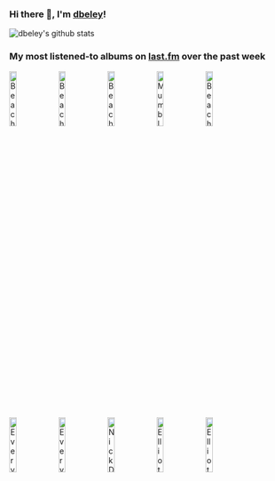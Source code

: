### Hi there 👋, I'm [dbeley](https://dbeley.ovh/en)!

![dbeley's github stats](https://github-readme-stats.vercel.app/api?username=dbeley)

### My most listened-to albums on [last.fm](https://www.last.fm/user/d_beley) over the past week

[<img src='https://lastfm.freetls.fastly.net/i/u/300x300/406afa5fad8e9d789a745da5b55314f8.jpg' width='16%' alt='Beach Bunny - Prom Queen'>](https://www.last.fm/music/beach%2bbunny/prom%2bqueen)&nbsp;
[<img src='https://lastfm.freetls.fastly.net/i/u/300x300/f042a9996326689e21a6f1b73d915542.png' width='16%' alt='Beach Bunny - Emotional Creature'>](https://www.last.fm/music/beach%2bbunny/emotional%2bcreature)&nbsp;
[<img src='https://lastfm.freetls.fastly.net/i/u/300x300/9b7cb247f6816db2a6ceb25412497a76.jpg' width='16%' alt='Beach Bunny - Honeymoon'>](https://www.last.fm/music/beach%2bbunny/honeymoon)&nbsp;
[<img src='https://lastfm.freetls.fastly.net/i/u/300x300/64b3624ddc18103a10d07efa59308497.jpg' width='16%' alt='Mumbly - Being Ernest'>](https://www.last.fm/music/mumbly/being%2bernest)&nbsp;
[<img src='https://lastfm.freetls.fastly.net/i/u/300x300/63a3ea22de6c4c6b842c2a149b59e81f.png' width='16%' alt='Beach House - Bloom'>](https://www.last.fm/music/beach%2bhouse/bloom)&nbsp;
<br>
[<img src='https://lastfm.freetls.fastly.net/i/u/300x300/229bb7d2ccd0dedb567a489ff7778ecd.png' width='16%' alt='Everything Everything - Raw Data Feel'>](https://www.last.fm/music/everything%2beverything/raw%2bdata%2bfeel)&nbsp;
[<img src='https://lastfm.freetls.fastly.net/i/u/300x300/10e816c8557155a150cb0f20aea2d09d.png' width='16%' alt='Everything Everything - Mountainhead'>](https://www.last.fm/music/everything%2beverything/mountainhead)&nbsp;
[<img src='https://lastfm.freetls.fastly.net/i/u/300x300/dc70139e0457a04d2749fe062647fc79.png' width='16%' alt='Nick Drake - Pink Moon'>](https://www.last.fm/music/nick%2bdrake/pink%2bmoon)&nbsp;
[<img src='https://lastfm.freetls.fastly.net/i/u/300x300/57b122e05ded2a780008d15d6fff45a6.png' width='16%' alt='Elliott Smith - Elliott Smith'>](https://www.last.fm/music/elliott%2bsmith/elliott%2bsmith)&nbsp;
[<img src='https://lastfm.freetls.fastly.net/i/u/300x300/9597a3b25436611d117167eec2c80dc5.jpg' width='16%' alt='Elliott Smith - Either/Or'>](https://www.last.fm/music/elliott%2bsmith/either%252for)&nbsp;
<br>
